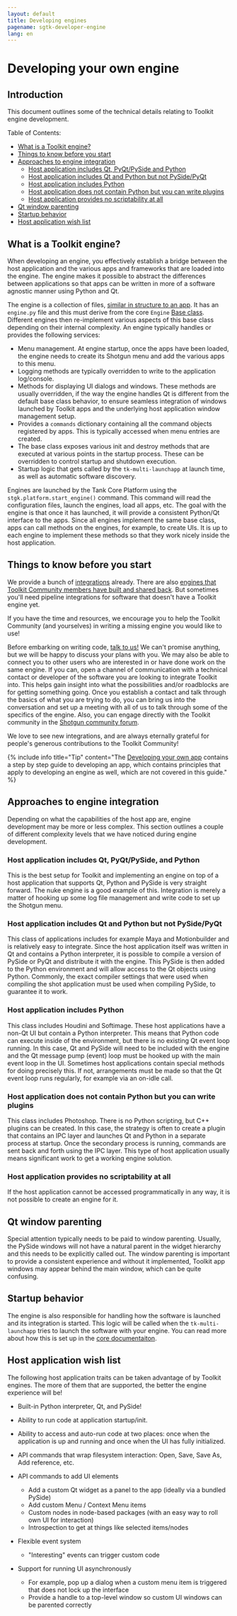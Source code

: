 ```yaml
---
layout: default
title: Developing engines
pagename: sgtk-developer-engine
lang: en
---
```


# Developing your own engine

## Introduction
This document outlines some of the technical details relating to Toolkit engine development.

Table of Contents:
- [What is a Toolkit engine?](#what-is-a-toolkit-engine)
- [Things to know before you start](#things-to-know-before-you-start)
- [Approaches to engine integration](#approaches-to-engine-integration)
    - [Host application includes Qt, PyQt/PySide and Python](#host-application-includes-qt-pyqtpyside-and-python)
    - [Host application includes Qt and Python but not PySide/PyQt](#host-application-includes-qt-and-python-but-not-pysidepyqt)
    - [Host application includes Python](#host-application-includes-python)
    - [Host application does not contain Python but you can write plugins](#host-application-does-not-contain-python-but-you-can-write-plugins)
    - [Host application provides no scriptability at all](#host-application-provides-no-scriptability-at-all)
- [Qt window parenting](#qt-window-parenting)
- [Startup behavior](#startup-behavior)
- [Host application wish list](#host-application-wish-list)

## What is a Toolkit engine?
When developing an engine, you effectively establish a bridge between the host application and the various apps and frameworks that are loaded into the engine. 
The engine makes it possible to abstract the differences between applications so that apps can be written in more of a software agnostic manner using Python and Qt.

The engine is a collection of files, [similar in structure to an app](sgtk-developer-app.md#anatomy-of-the-template-starter-app). It has an `engine.py` file and this must derive from the core `Engine` [Base class](https://github.com/shotgunsoftware/tk-core/blob/master/python/tank/platform/engine.py). 
Different engines then re-implement various aspects of this base class depending on their internal complexity. 
An engine typically handles or provides the following services:

- Menu management. At engine startup, once the apps have been loaded, the engine needs to create its Shotgun menu and add the various apps to this menu.
- Logging methods are typically overridden to write to the application log/console.
- Methods for displaying UI dialogs and windows. These methods are usually overridden, if the way the engine handles Qt is different from the default base class behavior, to ensure seamless integration of windows launched by Toolkit apps and the underlying host application window management setup.
- Provides a `commands` dictionary containing all the command objects registered by apps. This is typically accessed when menu entries are created.
- The base class exposes various init and destroy methods that are executed at various points in the startup process. These can be overridden to control startup and shutdown execution.
- Startup logic that gets called by the `tk-multi-launchapp` at launch time, as well as automatic software discovery.

Engines are launched by the Tank Core Platform using the `stgk.platform.start_engine()` command. 
This command will read the configuration files, launch the engines, load all apps, etc.
The goal with the engine is that once it has launched, it will provide a consistent Python/Qt interface to the apps. 
Since all engines implement the same base class, apps can call methods on the engines, for example, to create UIs. 
It is up to each engine to implement these methods so that they work nicely inside the host application.

## Things to know before you start

We provide a bunch of [integrations](https://support.shotgunsoftware.com/hc/en-us/articles/219039798-Integrations-Apps-and-Engines) already.
There are also [engines that Toolkit Community members have built and shared back](https://support.shotgunsoftware.com/hc/en-us/articles/219039828-Community-Shared-Integrations). But sometimes you'll need pipeline integrations for software that doesn't have a Toolkit engine yet. 

If you have the time and resources, we encourage you to help the Toolkit Community (and yourselves) in writing a missing engine you would like to use!

Before embarking on writing code, [talk to us!](toolkitsupport@shotgunsoftware.com) We can't promise anything, but we will be happy to discuss your plans with you. 
We may also be able to connect you to other users who are interested in or have done work on the same engine.
If you can, open a channel of communication with a technical contact or developer of the software you are looking to integrate Toolkit into. 
This helps gain insight into what the possibilities and/or roadblocks are for getting something going. 
Once you establish a contact and talk through the basics of what you are trying to do, you can bring us into the conversation and set up a meeting with all of us to talk through some of the specifics of the engine.
Also, you can engage directly with the Toolkit community in the [Shotgun community forum](https://community.shotgunsoftware.com/c/pipeline). 

We love to see new integrations, and are always eternally grateful for people's generous contributions to the Toolkit Community!

{% include info title="Tip" content="The [Developing your own app](sgtk-developer-app.md) contains a step by step guide to developing an app, which contains principles that apply to developing an engine as well, which are not covered in this guide." %}

## Approaches to engine integration

Depending on what the capabilities of the host app are, engine development may be more or less complex. 
This section outlines a couple of different complexity levels that we have noticed during engine development.


### Host application includes Qt, PyQt/PySide, and Python
This is the best setup for Toolkit and implementing an engine on top of a host application that supports Qt, Python and PySide is very straight forward. 
The nuke engine is a good example of this. Integration is merely a matter of hooking up some log file management and write code to set up the Shotgun menu.


### Host application includes Qt and Python but not PySide/PyQt
This class of applications includes for example Maya and Motionbuilder and is relatively easy to integrate. 
Since the host application itself was written in Qt and contains a Python interpreter, it is possible to compile a version of PySide or PyQt and distribute it with the engine.
This PySide is then added to the Python environment and will allow access to the Qt objects using Python. 
Commonly, the exact compiler settings that were used when compiling the shot application must be used when compiling PySide, to guarantee it to work.


### Host application includes Python
This class includes Houdini and Softimage. These host applications have a non-Qt UI but contain a Python interpreter. 
This means that Python code can execute inside of the environment, but there is no existing Qt event loop running. 
In this case, Qt and PySide will need to be included with the engine and the Qt message pump (event) loop must be hooked up with the main event loop in the UI. 
Sometimes host applications contain special methods for doing precisely this. 
If not, arrangements must be made so that the Qt event loop runs regularly, for example via an on-idle call.


### Host application does not contain Python but you can write plugins
This class includes Photoshop. There is no Python scripting, but C++ plugins can be created. 
In this case, the strategy is often to create a plugin that contains an IPC layer and launches Qt and Python in a separate process at startup.
 Once the secondary process is running, commands are sent back and forth using the IPC layer. 
 This type of host application usually means significant work to get a working engine solution.


### Host application provides no scriptability at all
If the host application cannot be accessed programmatically in any way, it is not possible to create an engine for it.


## Qt window parenting
Special attention typically needs to be paid to window parenting. 
Usually, the PySide windows will not have a natural parent in the widget hierarchy and this needs to be explicitly called out. 
The window parenting is important to provide a consistent experience and without it implemented, Toolkit app windows may appear behind the main window, which can be quite confusing.

## Startup behavior
The engine is also responsible for handling how the software is launched and its integration is started. 
This logic will be called when the `tk-multi-launchapp` tries to launch the software with your engine.
You can read more about how this is set up in the [core documentaiton](https://developer.shotgunsoftware.com/tk-core/initializing.html?highlight=create_engine_launcher#launching-software).

## Host application wish list
The following host application traits can be taken advantage of by Toolkit engines. 
The more of them that are supported, the better the engine experience will be!

- Built-in Python interpreter, Qt, and PySide!
- Ability to run code at application startup/init.
- Ability to access and auto-run code at two places: once when the application is up and running and once when the UI has fully initialized.
- API commands that wrap filesystem interaction: Open, Save, Save As, Add reference, etc.
- API commands to add UI elements

    - Add a custom Qt widget as a panel to the app (ideally via a bundled PySide)
    - Add custom Menu / Context Menu items
    - Custom nodes in node-based packages (with an easy way to roll own UI for interaction)
    - Introspection to get at things like selected items/nodes
- Flexible event system
    - "Interesting" events can trigger custom code
- Support for running UI asynchronously
    - For example, pop up a dialog when a custom menu item is triggered that does not lock up the interface
    - Provide a handle to a top-level window so custom UI windows can be parented correctly